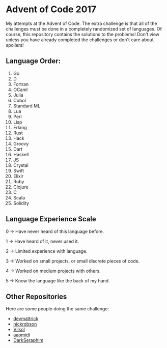 # Advent of Code 2017

My attempts at the Advent of Code. The extra challenge is that all of the challenges must be done in a completely randomized set of languages. Of course, this repository contains the solutions to the problems! Don't view unless you have already completed the challenges or don't care about spoilers!

## Language Order:

1. Go
2. D
3. Fortran
4. OCaml
5. Julia
6. Cobol
7. Standard ML
8. Lua
9. Perl
10. Lisp
11. Erlang
12. Rust
13. Hack
14. Groovy
15. Dart
16. Haskell
17. JS
18. Crystal
19. Swift
20. Elixir
21. Ruby
22. Clojure
23. C
24. Scala
25. Solidity

## Language Experience Scale

0 -> Have never heard of this language before.

1 -> Have heard of it, never used it.

2 -> Limited experience with language.

3 -> Worked on small projects, or small discrete pieces of code.

4 -> Worked on medium projects with others.

5 -> Know the language like the back of my hand.

## Other Repositories
Here are some people doing the same challenge:

* [devmattrick](https://github.com/devmattrick/AdventOfCode2017)
* [nickrobson](https://github.com/nickrobson/adventofcode-2017)
* [Vilsol](https://github.com/Vilsol/AdventOfCode2017)
* [aaomidi](https://github.com/aaomidi/Advent-of-Code-2017)
* [DarkSeraphim](https://github.com/DarkSeraphim/Advent-of-Code-2017)
